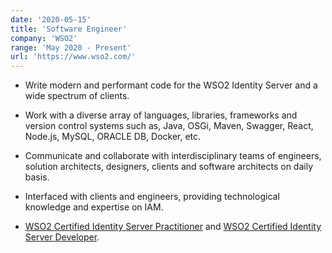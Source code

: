 ```yaml
---
date: '2020-05-15'
title: 'Software Engineer'
company: 'WSO2'
range: 'May 2020 - Present'
url: 'https://www.wso2.com/'
---
```


- Write modern and performant code for the WSO2 Identity Server and a wide spectrum of clients.

- Work with a diverse array of languages, libraries, frameworks and version control systems such as, Java, OSGi, Maven, Swagger, React, Node.js, MySQL, ORACLE DB, Docker, etc.

- Communicate and collaborate with interdisciplinary teams of engineers, solution architects, designers, clients and software architects on daily basis.

- Interfaced with clients and engineers, providing technological knowledge and expertise on IAM.

- [WSO2 Certified Identity Server Practitioner](https://github.com/nipunaupeksha/certificates/blob/main/WSO2%20Certified%20Identity%20Server%20Practitioner%20-%20V5.pdf) and [WSO2 Certified Identity Server Developer](https://github.com/nipunaupeksha/certificates/blob/main/WSO2%20Certified%20Identity%20Server%20Developer%20-%20V5.pdf).
